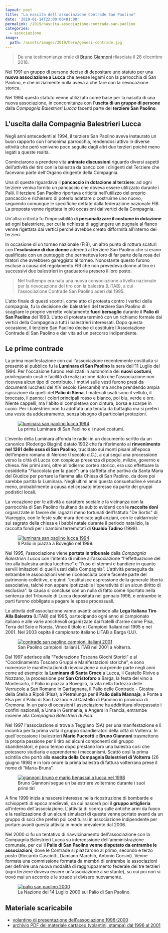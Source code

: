 ```yaml
---
layout: post
title: "La nascita dell'associazione Contrade San Paolino"
date: '2019-01-14T22:00:00+01:00'
permalink: /2019/nascita-associazione-contrade-san-paolino
categories:
  - associazione
image:
  path: /assets/images/2019/hero/genesi-contrade.jpg
---
```


> Da una testimonianza orale di [Bruno Giannoni](https://www.facebook.com/bruno.giannoni) rilasciata il 28 dicembre 2018.

Nel 1991 un gruppo di persone decise di depositare uno statuto per una **nuova
associazione a Lucca** che avesse legami con la parrocchia di San Paolino, e che
inizialmente nulla aveva a che fare con la rievocazione storica.

Nel 1994 questo statuto venne utilizzato come base per la nascita di una nuova
associazione, in concomitanza con l'**uscita di un gruppo di persone** dalla
*Compagnia Balestrieri Lucca* facenti parte del **terziere San Paolino**.

<!-- more -->

## L'uscita dalla Compagnia Balestrieri Lucca

Negli anni antecedenti al 1994, il terziere San Paolino aveva instaurato un buon
rapporto con l'omonima parrocchia, rendendosi attivo in diverse attività che
però venivano poco seguite dagli altri due terzieri poiché meno legati a queste
realtà.

Cominciarono a prendere vita **animate discussioni** riguardo diversi aspetti
dell'attività del tiro con la balestra da banco con i dirigenti del Terziere che
facevano parte dell'Organo dirigente della Compagnia.

Una di queste riguardava il **pancaccio in dotazione al terziere**: ad ogni
terziere veniva fornito un pancaccio che doveva essere utilizzato durante i
Palii. Il terziere San Paolino riportava criticità nell'utilizzo del proprio
pancaccio e richiesero di poterlo adattare o costruirne uno nuovo, seguendo
comunque le specifiche dettate dalla federazione nazionale FIB. La proposta
venne rigettata in più occasioni dai vertici della Compagnia.

Un'altra criticità fu l'impossibilità di **personalizzare il costume in
dotazione** ad ogni balestriere, per cui la richiesta di aggiungere un pugnale
al fianco venne rigettata dai vertici perché avrebbe creato difformità
all'interno dei terzieri.

In occasione di un torneo nazionale (FIB), un altro punto di rottura scaturì con
**l'esclusione di due donne** aderenti al terziere San Paolino che si erano
qualificate con un punteggio che permetteva loro di far parte della rosa dei
tiratori che avrebbero gareggiato al torneo. Nonostante questo furono escluse a
causa del regolamento FIB che non prevedeva donne al tiro e i successivi due
balestrieri in graduatoria presero il loro posto.

> Nel frattempo era nata una nuova consociazione a livello nazionale per la
> rievocazione del tiro con la balestra (LITAB), a cui l'associazione Contrade
> San Paolino aderì dal 1995.

L'atto finale di questi scontri, come atto di protesta contro i vertici della
compagnia, fu la decisione dei balestrieri del terziere San Paolino di scagliare
le proprie verrette volutamente **fuori bersaglio** durante il **Palio di San
Paolino** del 1993. L'atto di protesta terminò con un richiamo formale dai
vertici della Compagnia a tutti i balestrieri interessati. Dopo questa
occasione, il terziere San Paolino decise di costituire l'Associazione Contrade
di San Paolino e dar vita ad un percorso indipendente.

## Le prime contrade

La prima manifestazione con cui l'associazione recentemente costituita si
presentò al pubblico fu la **Luminara di San Paolino** la sera dell'11 Luglio
del 1994. Per l'occasione furono realizzati in autonomia dei **nuovi costumi**,
privilegiando costi e facilità di realizzazione dato che l'associazione non
riceveva alcun tipo di contributo. I motivi sulle vesti furono presi da
documenti lucchesi del XIV secolo (Sercambi) ma anche prendendo ampia
ispirazione da quelli del **Palio di Siena**. I materiali usati sono il velluto,
il broccato, il panno; i colori principali rosso e bianco, poi blu, verde e oro.
Niente cappelli, ma l'abito si completava con cintura, borsa e scarpe in cuoio.
Per i balestrieri non fu adottata una tenuta da battaglia ma si preferì una
veste da addestramento, senza bisogno di particolari protezioni.

<figure class="align-center">
  <a href="{{ '/assets/images/2019/giannoni-balestrieri-lucca/luminara-san-paolino-lucca1994.jpg' | absolute_url }}">
    <img src="{{ '/assets/images/2019/giannoni-balestrieri-lucca/luminara-san-paolino-lucca1994.jpg' | absolute_url }}" alt="luminara san paolino lucca 1994">
  </a>
  <figcaption>La prima Luminara di San Paolino e i nuovi costumi.</figcaption>
</figure>

L'evento della Luminara affonda le radici in un documento scritto da un canonico
(Roderigo Biagini) datato 1902 che fa riferimento al **rinvenimento nel 1261
delle ossa di San Paolino**, trucidato sui monti pisani all'epoca dell'impero
romano di Nerone (I secolo d.C.), a cui seguì una processione verso la città di
Lucca con cospicua presenza di popolo, milizie, governo e chiesa. Nei primi
anni, oltre all'odierno corteo storico, era uso effettuare la cosiddetta
"Fiaccolata per la pace": una staffetta che partiva da Santa Maria del Giudice
per portare la fiamma alla Chiesa di San Paolino, da dove poi sarebbe partita la
Luminara. Negli ultimi anni questa consuetudine è venuta meno, probabilmente a
causa del cessato interesse da parte dei gruppi podistici locali.

La vocazione per le attività a carattere sociale e la vicinanza con la
parrocchia di San Paolino risultano da subito evidenti con le **raccolte doni**
organizzate in favore dei ragazzi meno fortunati dell'Istituto "De Sortis" di
Viareggio, con le feste sulle mura dedicate agli anziani, con le caldarroste sul
sagrato della chiesa e i babbi natale durante il periodo natalizio, la raccolta
fondi per i bambini terremotati di **Gualdo Tadino** (1998).

<figure class="align-center">
  <a href="{{ '/assets/images/2019/giannoni-balestrieri-lucca/boveglio-1999.jpg' | absolute_url }}">
    <img src="{{ '/assets/images/2019/giannoni-balestrieri-lucca/boveglio-1999.jpg' | absolute_url }}" alt="luminara san paolino lucca 1994">
  </a>
  <figcaption>Il Palio in piazza a Boveglio nel 1999.</figcaption>
</figure>

Nel 1995, l'associazione viene **portata in tribunale** dalla *Compagnia
Balestrieri Lucca* con l'intento di inibire all'associazione “l'effettuazione
del tiro alla balestra antica lucchese” e “l'uso di stemmi e bandiere in quanto
servili imitazioni di quelli usati dalla Compagnia”. L'attività perseguita da
entrambe le associazioni venne riconosciuta come facente parte del patrimonio
collettivo, e quindi ”costituisce espressione della generale libertà
associativa, talché non appare ipotizzabile l'operatività di un alcun diritto di
esclusiva”: la causa si concluse con un nulla di fatto come riportato nella
sentenza del Tribunale di Lucca depositata nel gennaio 1996, e entrambe le parti
furono obbligate a pagare le spese processuali.

Le attività dell'associazione vanno avanti: aderisce alla **Lega Italiana Tiro
Alla Balestra** (LITAB) dal 1995, partecipando ogni anno al campionato italiano
e alle varie amichevoli organizzate dai fratelli d'arme come Pisa, Terra del
Sole e Norcia. Vince il titolo di Campioni Italiani nel 1995 e nel 2001. Nel
2003 ospita il campionato italiano LITAB a Barga (LU).

<figure class="align-center">
  <a href="{{ '/assets/images/2019/giannoni-balestrieri-lucca/lucca-campione-campionato-volterra-2001.jpg' | absolute_url }}">
    <img src="{{ '/assets/images/2019/giannoni-balestrieri-lucca/lucca-campione-campionato-volterra-2001.jpg' | absolute_url }}" alt="contrade san paolino campioni italiani 2001">
  </a>
  <figcaption>San Paolino campioni italiani LITAB nel 2001 a Volterra.</figcaption>
</figure>

Dal 1997 aderisce alla “Federazione Toscana Giochi Storici” e al “Coordinamento
Toscano Gruppi e Manifestazioni storiche”, e sono numerose le manifestazioni di
rievocazione a cui prende parte negli anni come ad esempio: la **Luminara di
Santa Croce** a Lucca, il Castello Rivive a Nozzano, la processione per **San
Cristoforo** a Barga, la festa del vino a Montecarlo, il Palio in piazza a
Boveglio, la vita nella fortezza delle Verrucole a San Romano in Garfagnana, il
Palio delle Contrade - Giostra della Stella a Ripoli (Pisa), a Pietralunga per
il **Palio della Mannaja**, a Ponte a Elsa per il Palio di San Lazzaro e al
Castello di Pandino in provincia di Cremona. In un paio di occasioni
l'associazione ha addirittura oltrepassato i confini nazionali, a Unna in
Germania, e Angers in Francia, entrambe insieme alla *Compagnia Balestrieri di
Pisa*.

Nel 1997 l'associazione si trova a Teggiano (SA) per una manifestazione e lì
incontra per la prima volta il gruppo sbandieratori della città di Volterra. In
quell'occasione i balestrieri **Mario Puccetti** e **Bruno Giannoni**
trasmettono la propria passione per il tiro ad alcuni componenti del gruppo
sbandieratori, e poco tempo dopo prestano loro una balestra così che potessero
studiarla e apprenderne i meccanismi. Scattò così la prima scintilla che portò
alla **nascita della Compagnia Balestrieri di Volterra** (26 giugno 1998) e in
loro onore la prima balestra di fattura volterrana prese il nome di
“Maria-Bruna”.

<figure class="align-center">
  <a href="{{ '/assets/images/2019/giannoni-balestrieri-lucca/giannoni-benassai-1998.jpg' | absolute_url }}">
    <img src="{{ '/assets/images/2019/giannoni-balestrieri-lucca/giannoni-benassai-1998.jpg' | absolute_url }}" alt="giannoni bruno e mario benassai a lucca nel 1998">
  </a>
  <figcaption>Bruno Giannoni segue un balestriere volterrano durante i suoi primi tiri</figcaption>
</figure>

A fine 1999 inizia a nascere interesse nella ricostruzione di bombarde e
schioppetti di epoca medievali, da cui nascerà poi il **gruppo artiglieria**
all'interno dell'associazione. L'attività di ricerca sulle antiche armi da fuoco
e la realizzazione di un alcuni simulacri di queste venne portato avanti da un
gruppo di soci che preferì poi costituirsi in associazione indipendente per
portare avanti questa attività in modo prevalente dal 2006.

Nel 2000 ci fu un tentativo di riavvicinamento dell'associazione con la
Compagnia Balestrieri Lucca su intercessione dell'amministrazione comunale, per
cui il **Palio di San Paolino venne disputato da entrambe le associazioni**,
dove le Contrade si piazzarono al primo, secondo e terzo posto (Riccardo
Casciotti, Damiano Marchiò, Antonio Corsini). Venne formata una commissione
formata da membri di entrambe le associazioni per definire una nuova modalità di
raggruppamento federale dei tre terzieri (ogni terziere doveva essere
un'associazione a se stante), su cui poi non si trovò mai un accordo e le strade
si divisero nuovamente.

<figure class="align-center">
  <a href="{{ '/assets/images/2019/giannoni-balestrieri-lucca/nazione-palio-san-paolino-2000.jpg' | absolute_url }}">
    <img src="{{ '/assets/images/2019/giannoni-balestrieri-lucca/nazione-palio-san-paolino-2000.jpg' | absolute_url }}" alt="palio san paolino 2000">
  </a>
  <figcaption>La Nazione del 14 Luglio 2000 sul Palio di San Paolino.</figcaption>
</figure>

## Materiale scaricabile

* [volantino di presentazione dell'associazione 1996-2000](https://drive.google.com/file/d/137nGOzgnS1nSlT5NYKsiw8Ug3vvvQy-_/view?usp=sharing)
* [archivio PDF del materiale cartaceo (volantini, stampa) dal 1996 al 2001](https://drive.google.com/file/d/1udoHWHxZP1_2kdyEDA78VSEX2YP1wPzy/view?usp=sharing)
